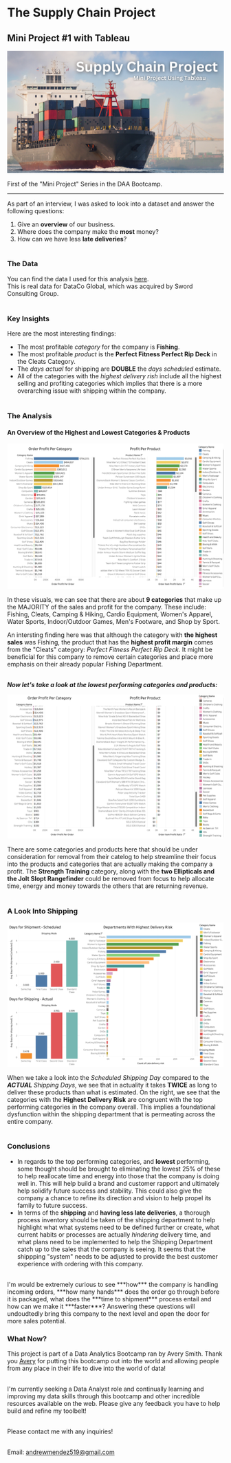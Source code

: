 # The Supply Chain Project
## Mini Project #1 with Tableau

<img src="images/minip_supplychainmain.png?raw=true">
<br>

First of the "Mini Project" Series in the DAA Bootcamp.
<br>

---

As part of an interview, I was asked to look into a dataset and answer the following questions:<br>
1. Give an **overview** of our business.
2. Where does the company make the **most** money?
3. How can we have less **late deliveries**?
<br><br>


### The Data
You can find the data I used for this analysis [here](https://data.mendeley.com/datasets/8gx2fvg2k6/5).<br>
This is real data for DataCo Global, which was acquired by Sword Consulting Group.
<br><br>


### Key Insights
Here are the most interesting findings:<br>
* The most profitable *category* for the company is **Fishing**.
* The most profitable *product* is the **Perfect Fitness Perfect Rip Deck** in the Cleats Category.
* The *days actual* for shipping are **DOUBLE** the *days scheduled* estimate.
* All of the categories with the *highest delivery rish* include all the highest selling and profiting categories which implies that there is a more overarching issue with shipping within the company.
<br><br>


### The Analysis
#### An Overview of the Highest and Lowest Categories & Products

<img src="images/minip_supplychain1.png?raw=true">
<br>

In these visuals, we can see that there are about **9 categories** that make up the MAJORITY of the sales and profit for the company. These include: Fishing, Cleats, Camping & Hiking, Cardio Equipment, Women's Apparel, Water Sports, Indoor/Outdoor Games, Men's Footware, and Shop by Sport.
<br>

An intersting finding here was that although the category with **the highest sales** was Fishing, the product that has the **highest profit margin** comes from the "Cleats" category: *Perfect Fitness Perfect Rip Deck*. It might be beneficial for this company to remove certain categories and place more emphasis on their already popular Fishing Department.
<br><br>

***Now let's take a look at the lowest performing categories and products:***
<br>

<img src="images/minip_supplychain3.png?raw=true">
<br>

There are some categories and products here that should be under consideration for removal from their catelog to help streamline their focus into the products and categories that are actually making the company a profit. The **Strength Training** category, along with the **two Ellipticals and the Jolt Slopt Rangefinder** could be removed from focus to help allocate time, energy and money towards the others that are returning revenue.
<br><br>


### A Look Into Shipping

<img src="images/minip_supplychain2.png?raw=true">
<br>

When we take a look into the *Scheduled Shipping Day* compared to the ***ACTUAL*** *Shipping Days*, we see that in actuality it takes **TWICE** as long to deliver these products than what is estimated. On the right, we see that the categories with the **Highest Delivery Risk** are congruent with the top performing categories in the company overall. This implies a foundational dysfunction within the shipping department that is permeating across the entire company.
<br><br>


### Conclusions
* In regards to the top performing categories, and **lowest** performing, some thought should be brought to eliminating the lowest 25% of these to help reallocate time and energy into those that the company is doing well in. This will help build a brand and customer rapport and ultimately help solidify future success and stability. This could also give the company a chance to refine its direction and vision to help propel its family to future success.
* In terms of the **shipping** and **having less late deliveries**, a thorough process inventory should be taken of the shipping department to help highlight what what systems need to be defined further or create, what current habits or processes are actually *hindering* delivery time, and what plans need to be implemented to help the Shipping Department catch up to the sales that the company is seeing. It seems that the shippping "system" needs to be adjusted to provide the best customer experience with ordering with this company.
<br><br>

<p>I'm would be extremely curious to see ***how*** the company is handling incoming orders, ***how many hands*** does the order go through before it is packaged, what does the ***time to shipment*** process entail and how can we make it ***faster***? Answering these questions will undoudtedly bring this company to the next level and open the door for more sales potential.
</p>


### What Now?
This project is part of a Data Analytics Bootcamp ran by Avery Smith. Thank you [Avery](https://www.linkedin.com/in/averyjsmith/) for putting this bootcamp out into the world and allowing people from any place in their life to dive into the world of data!<br><br>

I'm currently seeking a Data Analyst role and continually learning and improving my data skills through this bootcamp and other incredible resources available on the web. Please give any feedback you have to help build and refine my toolbelt!<br><br>

Please contact me with any inquiries!<br><br>

Email: andrewmendez519@gmail.com<br><br>


